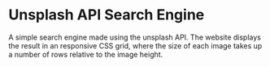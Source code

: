 # Unsplash API Search Engine

A simple search engine made using the unsplash API. The website displays the result in an responsive CSS grid, where the size of each image takes up a number of rows relative to the image height. 
